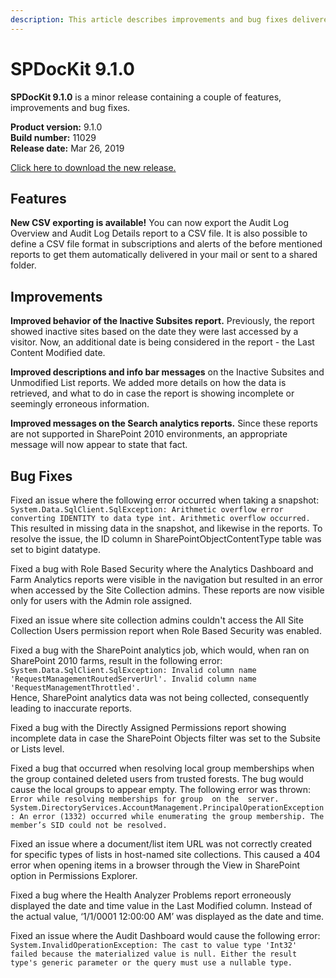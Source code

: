 ```yaml
---
description: This article describes improvements and bug fixes delivered in SPDocKit 9.1.0.
---
```


# SPDocKit 9.1.0

**SPDocKit 9.1.0** is a minor release containing a couple of features, improvements and bug fixes.

**Product version:** 9.1.0  
**Build number:** 11029  
**Release date:** Mar 26, 2019  
  
[Click here to download the new release.](https://www.syskit.com/products/spdockit/download/)

## Features

**New CSV exporting is available!** You can now export the Audit Log Overview and Audit Log Details report to a CSV file. It is also possible to define a CSV file format in subscriptions and alerts of the before mentioned reports to get them automatically delivered in your mail or sent to a shared folder.

## Improvements

**Improved behavior of the Inactive Subsites report.** Previously, the report showed inactive sites based on the date they were last accessed by a visitor. Now, an additional date is being considered in the report - the Last Content Modified date.

**Improved descriptions and info bar messages** on the Inactive Subsites and Unmodified List reports. We added more details on how the data is retrieved, and what to do in case the report is showing incomplete or seemingly erroneous information.

**Improved messages on the Search analytics reports.** Since these reports are not supported in SharePoint 2010 environments, an appropriate message will now appear to state that fact.

## Bug Fixes

Fixed an issue where the following error occurred when taking a snapshot: `System.Data.SqlClient.SqlException: Arithmetic overflow error converting IDENTITY to data type int. Arithmetic overflow occurred.`   
This resulted in missing data in the snapshot, and likewise in the reports. To resolve the issue, the ID column in SharePointObjectContentType table was set to bigint datatype.

Fixed a bug with Role Based Security where the Analytics Dashboard and Farm Analytics reports were visible in the navigation but resulted in an error when accessed by the Site Collection admins. These reports are now visible only for users with the Admin role assigned.

Fixed an issue where site collection admins couldn't access the All Site Collection Users permission report when Role Based Security was enabled.

Fixed a bug with the SharePoint analytics job, which would, when ran on SharePoint 2010 farms, result in the following error:   
`System.Data.SqlClient.SqlException: Invalid column name 'RequestManagementRoutedServerUrl'. Invalid column name 'RequestManagementThrottled'.`   
Hence, SharePoint analytics data was not being collected, consequently leading to inaccurate reports.

Fixed a bug with the Directly Assigned Permissions report showing incomplete data in case the SharePoint Objects filter was set to the Subsite or Lists level.

Fixed a bug that occurred when resolving local group memberships when the group contained deleted users from trusted forests. The bug would cause the local groups to appear empty. The following error was thrown:   
`Error while resolving memberships for group  on the  server. System.DirectoryServices.AccountManagement.PrincipalOperationException: An error (1332) occurred while enumerating the group membership. The member’s SID could not be resolved.`

Fixed an issue where a document/list item URL was not correctly created for specific types of lists in host-named site collections. This caused a 404 error when opening items in a browser through the View in SharePoint option in Permissions Explorer.

Fixed a bug where the Health Analyzer Problems report erroneously displayed the date and time value in the Last Modified column. Instead of the actual value, ‘1/1/0001 12:00:00 AM’ was displayed as the date and time.

Fixed an issue where the Audit Dashboard would cause the following error: `System.InvalidOperationException: The cast to value type 'Int32' failed because the materialized value is null. Either the result type's generic parameter or the query must use a nullable type.`

